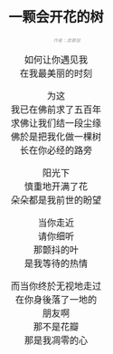 <!DOCTYPE html>
<html lang="en">
<head>
    <meta charset="UTF-8">
    <title>一颗会开花的树</title>
    <style type="text/css">
		body{
			text-align: center;
			font-size: 16px;
		}
		.p-1{
			font-size: 8px;
			font-style: oblique;
			color: #A2A2A2;
		}
	</style>
</head>

<body>
	<h2>一颗会开花的树</h2>
	<p class="p-1">&nbsp;&nbsp;&nbsp;&nbsp;&nbsp;&nbsp;&nbsp;&nbsp;&nbsp;&nbsp;&nbsp;&nbsp;&nbsp;&nbsp;&nbsp;&nbsp;
		作者：席慕容</p>
    <p>如何让你遇见我<br/>
        在我最美丽的时刻</p>
	<p>为这<br/>我已在佛前求了五百年<br/>
		求佛让我们结一段尘缘<br/>
		佛於是把我化做一棵树<br/>
		长在你必经的路旁</p>
	<p>阳光下<br/>
		慎重地开满了花<br/>
		朵朵都是我前世的盼望</p>
	<p>当你走近<br/>
		请你细听<br/>
		那颤抖的叶<br/>
		是我等待的热情</p>
	<p>而当你终於无视地走过<br/>
		在你身後落了一地的<br/>
		朋友啊<br/>
		那不是花瓣<br/>
		那是我凋零的心</p>
<br>
</body>
</html>
